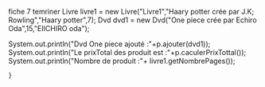 fiche 7 temriner
Livre livre1 = new Livre("Livre1","Haary potter crée par J.K; Rowling","Haary potter",7);
Dvd dvd1 = new Dvd("One piece crée par Echiro Oda",15,"EIICHIRO oda");

System.out.println("Dvd One piece ajouté :"+p.ajouter(dvd1));
System.out.println("Le prixTotal des produit est :"+p.caculerPrixTottal());
System.out.println("Nombre de produit :"+ livre1.getNombrePages());

    }
    